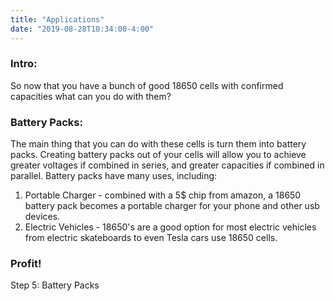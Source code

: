```yaml
---
title: "Applications"
date: "2019-08-28T10:34:00-4:00"
---
```

### Intro:
So now that you have a bunch of good 18650 cells with confirmed capacities what can you do with them?

### Battery Packs:
The main thing that you can do with these cells is turn them into battery packs. Creating battery packs out of your cells will allow you to achieve greater voltages if combined in series, and greater capacities if combined in parallel. Battery packs have many uses, including:
1. Portable Charger - combined with a 5$ chip from amazon, a 18650 battery pack becomes a portable charger for your phone and other usb devices.
2. Electric Vehicles - 18650's are a good option for most electric vehicles from electric skateboards to even Tesla cars use 18650 cells.

### Profit!
Step 5: Battery Packs
